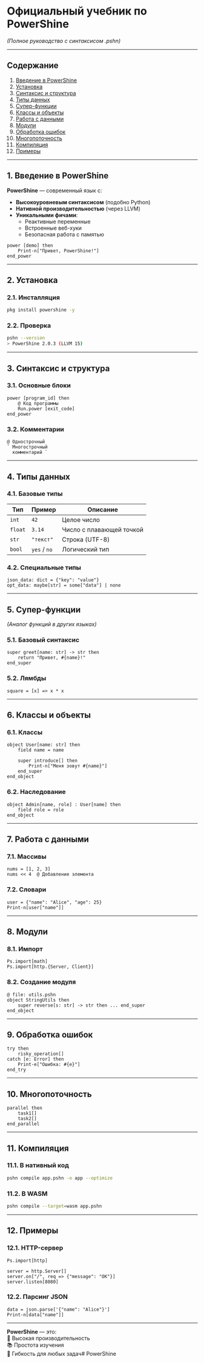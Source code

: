 # **Официальный учебник по PowerShine**  
*(Полное руководство с синтаксисом .pshn)*  
<hr>

## **Содержание**  
1. [Введение в PowerShine](#1-введение-в-powershine)  
2. [Установка](#2-установка)  
3. [Синтаксис и структура](#3-синтаксис-и-структура)  
4. [Типы данных](#4-типы-данных)  
5. [Супер-функции](#5-супер-функции)  
6. [Классы и объекты](#6-классы-и-объекты)  
7. [Работа с данными](#7-работа-с-данными)  
8. [Модули](#8-модули)  
9. [Обработка ошибок](#9-обработка-ошибок)  
10. [Многопоточность](#10-многопоточность)  
11. [Компиляция](#11-компиляция)  
12. [Примеры](#12-примеры)  

---

## **1. Введение в PowerShine**  
**PowerShine** — современный язык с:  
- **Высокоуровневым синтаксисом** (подобно Python)  
- **Нативной производительностью** (через LLVM)  
- **Уникальными фичами**:  
  - Реактивные переменные  
  - Встроенные веб-хуки  
  - Безопасная работа с памятью  

```pshn
power [demo] then  
    Print-n["Привет, PowerShine!"]  
end_power
```

---

## **2. Установка**  
### **2.1. Инсталляция**  
```bash
pkg install powershine -y
```  
### **2.2. Проверка**  
```bash
pshn --version
> PowerShine 2.0.3 (LLVM 15)
```

---

## **3. Синтаксис и структура**  
### **3.1. Основные блоки**  
```pshn
power [program_id] then  
    @ Код программы  
    Run.power [exit_code]  
end_power  
```

### **3.2. Комментарии**  
```pshn
@ Однострочный  
` Многострочный  
  комментарий `  
```

---

## **4. Типы данных**  
### **4.1. Базовые типы**  
| Тип       | Пример          | Описание            |  
|-----------|----------------|---------------------|  
| `int`     | `42`           | Целое число         |  
| `float`   | `3.14`         | Число с плавающей точкой |  
| `str`     | `"текст"`      | Строка (UTF-8)      |  
| `bool`    | `yes` / `no`   | Логический тип      |  

### **4.2. Специальные типы**  
```pshn
json_data: dict = {"key": "value"}  
opt_data: maybe[str] = some["data"] | none  
```

---

## **5. Супер-функции**  
*(Аналог функций в других языках)*  
### **5.1. Базовый синтаксис**  
```pshn
super greet[name: str] -> str then  
    return "Привет, #{name}!"  
end_super  
```

### **5.2. Лямбды**  
```pshn
square = [x] => x * x  
```

---

## **6. Классы и объекты**  
### **6.1. Классы**  
```pshn
object User[name: str] then  
    field name = name  
    
    super introduce[] then  
        Print-n["Меня зовут #{name}"]  
    end_super  
end_object  
```

### **6.2. Наследование**  
```pshn
object Admin[name, role] : User[name] then  
    field role = role  
end_object  
```

---

## **7. Работа с данными**  
### **7.1. Массивы**  
```pshn
nums = [1, 2, 3]  
nums << 4  @ Добавление элемента  
```

### **7.2. Словари**  
```pshn
user = {"name": "Alice", "age": 25}  
Print-n[user["name"]]  
```

---

## **8. Модули**  
### **8.1. Импорт**  
```pshn
Ps.import[math]  
Ps.import[http.{Server, Client}]  
```

### **8.2. Создание модуля**  
```pshn
@ file: utils.pshn  
object StringUtils then  
    super reverse[s: str] -> str then ... end_super  
end_object  
```

---

## **9. Обработка ошибок**  
```pshn
try then  
    risky_operation[]  
catch [e: Error] then  
    Print-e["Ошибка: #{e}"]  
end_try  
```

---

## **10. Многопоточность**  
```pshn
parallel then  
    task1[]  
    task2[]  
end_parallel  
```

---

## **11. Компиляция**  
### **11.1. В нативный код**  
```bash
pshn compile app.pshn -o app --optimize
```

### **11.2. В WASM**  
```bash
pshn compile --target=wasm app.pshn
```

---

## **12. Примеры**  
### **12.1. HTTP-сервер**  
```pshn
Ps.import[http]  

server = http.Server[]  
server.on["/", req => {"message": "OK"}]  
server.listen[8080]  
```

### **12.2. Парсинг JSON**  
```pshn
data = json.parse['{"name": "Alice"}']  
Print-n[data["name"]]  
```
---

**PowerShine** — это:  
🚀 Высокая производительность  
📚 Простота изучения  
🔧 Гибкость для любых задач# PowerShine
